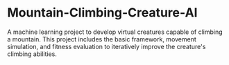 # Mountain-Climbing-Creature-AI
A machine learning project to develop virtual creatures capable of climbing a mountain. This project includes the basic framework, movement simulation, and fitness evaluation to iteratively improve the creature's climbing abilities.
